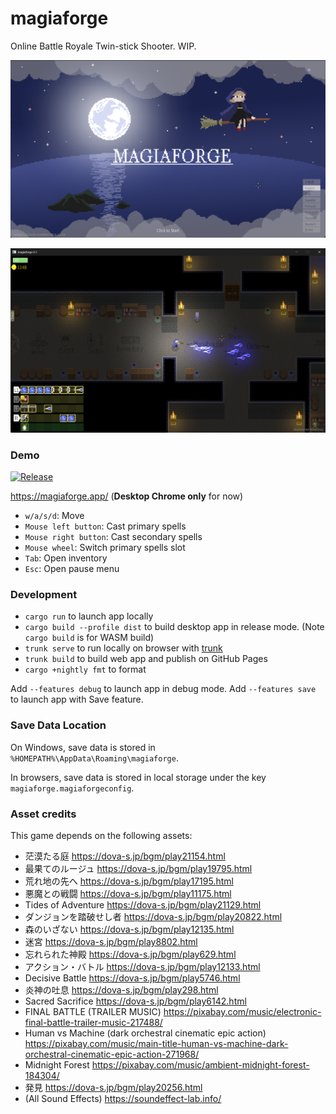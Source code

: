 # magiaforge

Online Battle Royale Twin-stick Shooter. WIP.

![](misc/screenshot_title.png)

![](misc/screenshot.png)

### Demo

[![Release](https://github.com/aratama/magiaforge/actions/workflows/release.yaml/badge.svg)](https://github.com/aratama/magiaforge/actions/workflows/release.yaml)

https://magiaforge.app/ (**Desktop Chrome only** for now)

- `w/a/s/d`: Move
- `Mouse left button`: Cast primary spells
- `Mouse right button`: Cast secondary spells
- `Mouse wheel`: Switch primary spells slot
- `Tab`: Open inventory
- `Esc`: Open pause menu

### Development

- `cargo run` to launch app locally
- `cargo build --profile dist` to build desktop app in release mode. (Note `cargo build` is for WASM build)
- `trunk serve` to run locally on browser with [trunk](https://trunkrs.dev/)
- `trunk build` to build web app and publish on GitHub Pages
- `cargo +nightly fmt` to format

Add `--features debug` to launch app in debug mode.
Add `--features save` to launch app with Save feature.

### Save Data Location

On Windows, save data is stored in `%HOMEPATH%\AppData\Roaming\magiaforge`.

In browsers, save data is stored in local storage under the key `magiaforge.magiaforgeconfig`.

### Asset credits

This game depends on the following assets:

- 茫漠たる庭 https://dova-s.jp/bgm/play21154.html
- 最果てのルージュ https://dova-s.jp/bgm/play19795.html
- 荒れ地の先へ https://dova-s.jp/bgm/play17195.html
- 悪魔との戦闘 https://dova-s.jp/bgm/play11175.html
- Tides of Adventure https://dova-s.jp/bgm/play21129.html
- ダンジョンを踏破せし者 https://dova-s.jp/bgm/play20822.html
- 森のいざない https://dova-s.jp/bgm/play12135.html
- 迷宮 https://dova-s.jp/bgm/play8802.html
- 忘れられた神殿 https://dova-s.jp/bgm/play629.html
- アクション・バトル https://dova-s.jp/bgm/play12133.html
- Decisive Battle https://dova-s.jp/bgm/play5746.html
- 炎神の吐息 https://dova-s.jp/bgm/play298.html
- Sacred Sacrifice https://dova-s.jp/bgm/play6142.html
- FINAL BATTLE (TRAILER MUSIC) https://pixabay.com/music/electronic-final-battle-trailer-music-217488/
- Human vs Machine (dark orchestral cinematic epic action) https://pixabay.com/music/main-title-human-vs-machine-dark-orchestral-cinematic-epic-action-271968/
- Midnight Forest https://pixabay.com/music/ambient-midnight-forest-184304/
- 発見 https://dova-s.jp/bgm/play20256.html
- (All Sound Effects) https://soundeffect-lab.info/
